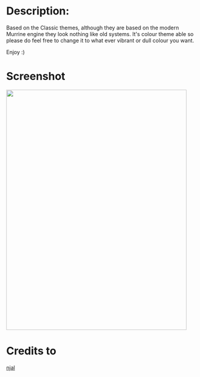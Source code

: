 # Description:
Based on the Classic themes, although they are based on the modern Murrine engine they look nothing like old systems. It's colour theme able so please do feel free to change it to what ever vibrant or dull colour you want.

Enjoy :)

# Screenshot
<img src="http://gnome-look.org/CONTENT/content-pre1/121662-1.png" height="640" width="480">

# Credits to
[njal](http://gnome-look.org/usermanager/search.php?username=njal)
